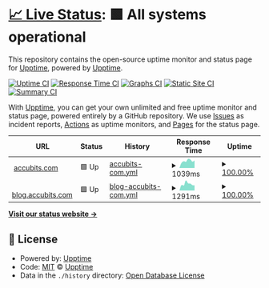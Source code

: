 # [📈 Live Status](https://demo.upptime.js.org): <!--live status--> **🟩 All systems operational**

This repository contains the open-source uptime monitor and status page for [Upptime](https://upptime.js.org), powered by [Upptime](https://github.com/upptime/upptime).

[![Uptime CI](https://github.com/accubits-nightswatch/upptime/workflows/Uptime%20CI/badge.svg)](https://github.com/accubits-nightswatch/upptime/actions?query=workflow%3A%22Uptime+CI%22)
[![Response Time CI](https://github.com/accubits-nightswatch/upptime/workflows/Response%20Time%20CI/badge.svg)](https://github.com/accubits-nightswatch/upptime/actions?query=workflow%3A%22Response+Time+CI%22)
[![Graphs CI](https://github.com/accubits-nightswatch/upptime/workflows/Graphs%20CI/badge.svg)](https://github.com/accubits-nightswatch/upptime/actions?query=workflow%3A%22Graphs+CI%22)
[![Static Site CI](https://github.com/accubits-nightswatch/upptime/workflows/Static%20Site%20CI/badge.svg)](https://github.com/accubits-nightswatch/upptime/actions?query=workflow%3A%22Static+Site+CI%22)
[![Summary CI](https://github.com/accubits-nightswatch/upptime/workflows/Summary%20CI/badge.svg)](https://github.com/accubits-nightswatch/upptime/actions?query=workflow%3A%22Summary+CI%22)

With [Upptime](https://upptime.js.org), you can get your own unlimited and free uptime monitor and status page, powered entirely by a GitHub repository. We use [Issues](https://github.com/upptime/upptime/issues) as incident reports, [Actions](https://github.com/accubits-nightswatch/upptime/actions) as uptime monitors, and [Pages](https://demo.upptime.js.org) for the status page.

<!--start: status pages-->
<!-- This summary is generated by Upptime (https://github.com/upptime/upptime) -->
<!-- Do not edit this manually, your changes will be overwritten -->
<!-- prettier-ignore -->
| URL | Status | History | Response Time | Uptime |
| --- | ------ | ------- | ------------- | ------ |
| <img alt="" src="https://icons.duckduckgo.com/ip3/accubits.com.ico" height="13"> [accubits.com](https://accubits.com) | 🟩 Up | [accubits-com.yml](https://github.com/accubits-nightswatch/upptime/commits/HEAD/history/accubits-com.yml) | <details><summary><img alt="Response time graph" src="./graphs/accubits-com/response-time-week.png" height="20"> 1039ms</summary><br><a href="https://accubits-nightswatch.github.io/upptime/history/accubits-com"><img alt="Response time 1553" src="https://img.shields.io/endpoint?url=https%3A%2F%2Fraw.githubusercontent.com%2Faccubits-nightswatch%2Fupptime%2FHEAD%2Fapi%2Faccubits-com%2Fresponse-time.json"></a><br><a href="https://accubits-nightswatch.github.io/upptime/history/accubits-com"><img alt="24-hour response time 1164" src="https://img.shields.io/endpoint?url=https%3A%2F%2Fraw.githubusercontent.com%2Faccubits-nightswatch%2Fupptime%2FHEAD%2Fapi%2Faccubits-com%2Fresponse-time-day.json"></a><br><a href="https://accubits-nightswatch.github.io/upptime/history/accubits-com"><img alt="7-day response time 1039" src="https://img.shields.io/endpoint?url=https%3A%2F%2Fraw.githubusercontent.com%2Faccubits-nightswatch%2Fupptime%2FHEAD%2Fapi%2Faccubits-com%2Fresponse-time-week.json"></a><br><a href="https://accubits-nightswatch.github.io/upptime/history/accubits-com"><img alt="30-day response time 1059" src="https://img.shields.io/endpoint?url=https%3A%2F%2Fraw.githubusercontent.com%2Faccubits-nightswatch%2Fupptime%2FHEAD%2Fapi%2Faccubits-com%2Fresponse-time-month.json"></a><br><a href="https://accubits-nightswatch.github.io/upptime/history/accubits-com"><img alt="1-year response time 1553" src="https://img.shields.io/endpoint?url=https%3A%2F%2Fraw.githubusercontent.com%2Faccubits-nightswatch%2Fupptime%2FHEAD%2Fapi%2Faccubits-com%2Fresponse-time-year.json"></a></details> | <details><summary><a href="https://accubits-nightswatch.github.io/upptime/history/accubits-com">100.00%</a></summary><a href="https://accubits-nightswatch.github.io/upptime/history/accubits-com"><img alt="All-time uptime 99.99%" src="https://img.shields.io/endpoint?url=https%3A%2F%2Fraw.githubusercontent.com%2Faccubits-nightswatch%2Fupptime%2FHEAD%2Fapi%2Faccubits-com%2Fuptime.json"></a><br><a href="https://accubits-nightswatch.github.io/upptime/history/accubits-com"><img alt="24-hour uptime 100.00%" src="https://img.shields.io/endpoint?url=https%3A%2F%2Fraw.githubusercontent.com%2Faccubits-nightswatch%2Fupptime%2FHEAD%2Fapi%2Faccubits-com%2Fuptime-day.json"></a><br><a href="https://accubits-nightswatch.github.io/upptime/history/accubits-com"><img alt="7-day uptime 100.00%" src="https://img.shields.io/endpoint?url=https%3A%2F%2Fraw.githubusercontent.com%2Faccubits-nightswatch%2Fupptime%2FHEAD%2Fapi%2Faccubits-com%2Fuptime-week.json"></a><br><a href="https://accubits-nightswatch.github.io/upptime/history/accubits-com"><img alt="30-day uptime 100.00%" src="https://img.shields.io/endpoint?url=https%3A%2F%2Fraw.githubusercontent.com%2Faccubits-nightswatch%2Fupptime%2FHEAD%2Fapi%2Faccubits-com%2Fuptime-month.json"></a><br><a href="https://accubits-nightswatch.github.io/upptime/history/accubits-com"><img alt="1-year uptime 99.99%" src="https://img.shields.io/endpoint?url=https%3A%2F%2Fraw.githubusercontent.com%2Faccubits-nightswatch%2Fupptime%2FHEAD%2Fapi%2Faccubits-com%2Fuptime-year.json"></a></details>
| <img alt="" src="https://icons.duckduckgo.com/ip3/blog.accubits.com.ico" height="13"> [blog.accubits.com](https://blog.accubits.com) | 🟩 Up | [blog-accubits-com.yml](https://github.com/accubits-nightswatch/upptime/commits/HEAD/history/blog-accubits-com.yml) | <details><summary><img alt="Response time graph" src="./graphs/blog-accubits-com/response-time-week.png" height="20"> 1291ms</summary><br><a href="https://accubits-nightswatch.github.io/upptime/history/blog-accubits-com"><img alt="Response time 1399" src="https://img.shields.io/endpoint?url=https%3A%2F%2Fraw.githubusercontent.com%2Faccubits-nightswatch%2Fupptime%2FHEAD%2Fapi%2Fblog-accubits-com%2Fresponse-time.json"></a><br><a href="https://accubits-nightswatch.github.io/upptime/history/blog-accubits-com"><img alt="24-hour response time 1246" src="https://img.shields.io/endpoint?url=https%3A%2F%2Fraw.githubusercontent.com%2Faccubits-nightswatch%2Fupptime%2FHEAD%2Fapi%2Fblog-accubits-com%2Fresponse-time-day.json"></a><br><a href="https://accubits-nightswatch.github.io/upptime/history/blog-accubits-com"><img alt="7-day response time 1291" src="https://img.shields.io/endpoint?url=https%3A%2F%2Fraw.githubusercontent.com%2Faccubits-nightswatch%2Fupptime%2FHEAD%2Fapi%2Fblog-accubits-com%2Fresponse-time-week.json"></a><br><a href="https://accubits-nightswatch.github.io/upptime/history/blog-accubits-com"><img alt="30-day response time 1531" src="https://img.shields.io/endpoint?url=https%3A%2F%2Fraw.githubusercontent.com%2Faccubits-nightswatch%2Fupptime%2FHEAD%2Fapi%2Fblog-accubits-com%2Fresponse-time-month.json"></a><br><a href="https://accubits-nightswatch.github.io/upptime/history/blog-accubits-com"><img alt="1-year response time 1399" src="https://img.shields.io/endpoint?url=https%3A%2F%2Fraw.githubusercontent.com%2Faccubits-nightswatch%2Fupptime%2FHEAD%2Fapi%2Fblog-accubits-com%2Fresponse-time-year.json"></a></details> | <details><summary><a href="https://accubits-nightswatch.github.io/upptime/history/blog-accubits-com">100.00%</a></summary><a href="https://accubits-nightswatch.github.io/upptime/history/blog-accubits-com"><img alt="All-time uptime 99.49%" src="https://img.shields.io/endpoint?url=https%3A%2F%2Fraw.githubusercontent.com%2Faccubits-nightswatch%2Fupptime%2FHEAD%2Fapi%2Fblog-accubits-com%2Fuptime.json"></a><br><a href="https://accubits-nightswatch.github.io/upptime/history/blog-accubits-com"><img alt="24-hour uptime 100.00%" src="https://img.shields.io/endpoint?url=https%3A%2F%2Fraw.githubusercontent.com%2Faccubits-nightswatch%2Fupptime%2FHEAD%2Fapi%2Fblog-accubits-com%2Fuptime-day.json"></a><br><a href="https://accubits-nightswatch.github.io/upptime/history/blog-accubits-com"><img alt="7-day uptime 100.00%" src="https://img.shields.io/endpoint?url=https%3A%2F%2Fraw.githubusercontent.com%2Faccubits-nightswatch%2Fupptime%2FHEAD%2Fapi%2Fblog-accubits-com%2Fuptime-week.json"></a><br><a href="https://accubits-nightswatch.github.io/upptime/history/blog-accubits-com"><img alt="30-day uptime 100.00%" src="https://img.shields.io/endpoint?url=https%3A%2F%2Fraw.githubusercontent.com%2Faccubits-nightswatch%2Fupptime%2FHEAD%2Fapi%2Fblog-accubits-com%2Fuptime-month.json"></a><br><a href="https://accubits-nightswatch.github.io/upptime/history/blog-accubits-com"><img alt="1-year uptime 99.49%" src="https://img.shields.io/endpoint?url=https%3A%2F%2Fraw.githubusercontent.com%2Faccubits-nightswatch%2Fupptime%2FHEAD%2Fapi%2Fblog-accubits-com%2Fuptime-year.json"></a></details>

<!--end: status pages-->

[**Visit our status website →**](https://demo.upptime.js.org)

## 📄 License

- Powered by: [Upptime](https://github.com/upptime/upptime)
- Code: [MIT](./LICENSE) © [Upptime](https://upptime.js.org)
- Data in the `./history` directory: [Open Database License](https://opendatacommons.org/licenses/odbl/1-0/)
